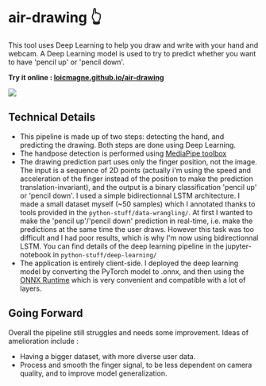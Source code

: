 # air-drawing 👆

This tool uses Deep Learning to help you draw and write with your hand and webcam. A Deep Learning model is used to try to predict whether you want to have 'pencil up' or 'pencil down'.

**Try it online : [loicmagne.github.io/air-drawing](https://loicmagne.github.io/air-drawing/)**

![](assets/gif.gif)

## Technical Details

- This pipeline is made up of two steps: detecting the hand, and predicting the drawing. Both steps are done using Deep Learning.
- The handpose detection is performed using [MediaPipe toolbox](https://google.github.io/mediapipe/solutions/hands.html)
- The drawing prediction part uses only the finger position, not the image. The input is a sequence of 2D points (actually i'm using the speed and acceleration of the finger instead of the position to make the prediction translation-invariant), and the output is a binary classification 'pencil up' or 'pencil down'. I used a simple bidirectionnal LSTM architecture. I made a small dataset myself (~50 samples) which I annotated thanks to tools provided in the `python-stuff/data-wrangling/`. At first I wanted to make the 'pencil up'/'pencil down' prediction in real-time, i.e. make the predictions at the same time the user draws. However this task was too difficult and I had poor results, which is why I'm now using bidirectionnal LSTM. You can find details of the deep learning pipeline in the jupyter-notebook in `python-stuff/deep-learning/`
- The application is entirely client-side. I deployed the deep learning model by converting the PyTorch model to .onnx, and then using the [ONNX Runtime](https://github.com/microsoft/onnxruntime) which is very convenient and compatible with a lot of layers.

## Going Forward

Overall the pipeline still struggles and needs some improvement. Ideas of amelioration include :
- Having a bigger dataset, with more diverse user data.
- Process and smooth the finger signal, to be less dependent on camera quality, and to improve model generalization.